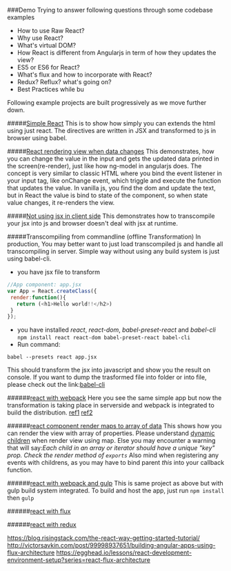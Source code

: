 ###Demo
Trying to answer following questions through some codebase examples
* How to use Raw React?
* Why use React?
* What's virtual DOM?
* How React is different from Angularjs in term of how they updates the view?
* ES5 or ES6 for React?
* What's flux and how to incorporate with React?
* Redux? Reflux? what's going on?
* Best Practices while bu

Following example projects are built progressively as we move further down.

#####[Simple React](https://github.com/bhochhi/react-guide/tree/master/examples/simple-react)
This is to show how simply you can extends the html using just react. The directives are written in JSX and transformed to js in browser using babel.

#####[React rendering view when data changes](https://github.com/bhochhi/react-guide/tree/v-input-update)
This demonstrates, how you can change the value in the input and gets the updated data printed in the screen(re-render), just like how ng-model in angularjs does. The concept is very similar to classic HTML where you bind the event listener in your input tag, like onChange event, which triggle and execute the function that updates the value. In vanilla js, you find the dom and update the text, but in React the value is bind to state of the component, so when state value changes, it re-renders the view.

#####[Not using jsx in client side](https://github.com/bhochhi/react-guide/tree/v-offline-transformation)
This demonstrates how to transcompile your jsx into js and browser doesn't deal with jsx at runtime.

#####Transcompiling from commandline (offline Transformation)
In production, You may better want to just load transcompiled js and handle all transcompiling in server. Simple way without using any build system is just using babel-cli.
 * you have jsx file to transform
 
 ```js
 //App component: app.jsx
 var App = React.createClass({
  render:function(){
    return (<h1>Hello world!!</h2>)
  }
 });
 ```
 * you have installed  _react_, _react-dom_, _babel-preset-react_ and _babel-cli_    
 ```npm install react react-dom babel-preset-react babel-cli```
 * Run command:
 
 ```babel --presets react app.jsx```

This should transform the jsx into javascript and show you the result on console. If you want to dump the trasformed file into folder or into file, please check out the link:[babel-cli](https://babeljs.io/docs/usage/cli/)


######[react with webpack](https://github.com/bhochhi/react-guide/tree/v-react-with-webpack) 
Here you see the same simple app but now the transformation is taking place in serverside and webpack is integrated to build the distribution. [ref1](https://robots.thoughtbot.com/setting-up-webpack-for-react-and-hot-module-replacement) [ref2](http://survivejs.com/webpack/introduction/)

######[react component render maps to array of data](https://github.com/bhochhi/react-guide/tree/v-render-maps)
This shows how you can render the view with array of properties. Please understand [dynamic children](http://facebook.github.io/react/docs/multiple-components.html#dynamic-children) when render view using map. Else you may encounter a warning that will say:_Each child in an array or iterator should have a unique "key" prop. Check the render method of `exports`_ Also mind when registering any events with childrens, as you may have to bind parent _this_ into your callback function.

######[react with webpack and gulp]()
This is same project as above but with gulp build system integrated. To build and host the app, just run ```npm install``` then ```gulp```

######[react with flux]()

######[react with redux]()


https://blog.risingstack.com/the-react-way-getting-started-tutorial/
http://victorsavkin.com/post/99998937651/building-angular-apps-using-flux-architecture
https://egghead.io/lessons/react-development-environment-setup?series=react-flux-architecture
